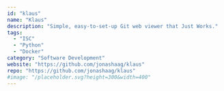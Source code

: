 ```yaml
---
id: "klaus"
name: "Klaus"
description: "Simple, easy-to-set-up Git web viewer that Just Works."
tags:
  - "ISC"
  - "Python"
  - "Docker"
category: "Software Development"
website: "https://github.com/jonashaag/klaus"
repo: "https://github.com/jonashaag/klaus"
#image: "/placeholder.svg?height=300&width=400"
---
```


